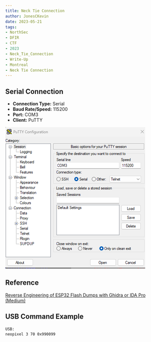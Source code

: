 ```yaml
---
title: Neck Tie Connection
author: JonesCKevin
date: 2023-05-21
tags:
- NorthSec
- DFIR
- CTF
- 2023
- Neck_Tie_Connection
- Write-Up
- Montreal
- Neck Tie Connection
---
```


## Serial Connection

- **Connection Type:** Serial
- **Baud Rate/Speed:** 115200  
- **Port:** COM3  
- **Client:** PuTTY

![PuTTY Screenshot](1.png)

## Reference

[Reverse Engineering of ESP32 Flash Dumps with Ghidra or IDA Pro (Medium)](https://olof-astrand.medium.com/reverse-engineering-of-esp32-flash-dumps-with-ghidra-or-ida-pro-8c7c58871e68)

## USB Command Example

```text
USB:
neopixel 3 70 0x990099
```
